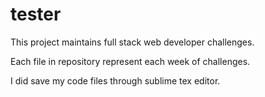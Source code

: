 # tester
<p>This project maintains full stack web developer challenges.</p>
<p>Each file in repository represent each week of challenges.</p>
<p>I did save my code files through sublime tex editor. </p>
